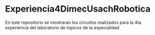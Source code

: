 # Experiencia4DimecUsachRobotica
 En este repositorio se mostraran los circuitos realizados para la 4ta experiencia del laboratorio de topicos de la especialidad

